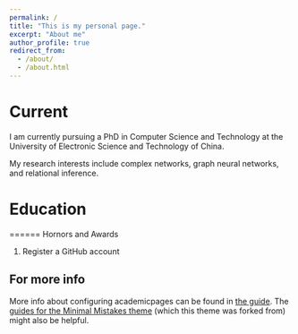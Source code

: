 ```yaml
---
permalink: /
title: "This is my personal page."
excerpt: "About me"
author_profile: true
redirect_from: 
  - /about/
  - /about.html
---
```


# Current
I am currently pursuing a PhD in Computer Science and Technology at the University of Electronic Science and Technology of China.

My research interests include complex networks, graph neural networks, and relational inference.

# Education


======
Hornors and Awards
1. Register a GitHub account 


For more info
------
More info about configuring academicpages can be found in [the guide](https://academicpages.github.io/markdown/). The [guides for the Minimal Mistakes theme](https://mmistakes.github.io/minimal-mistakes/docs/configuration/) (which this theme was forked from) might also be helpful.
